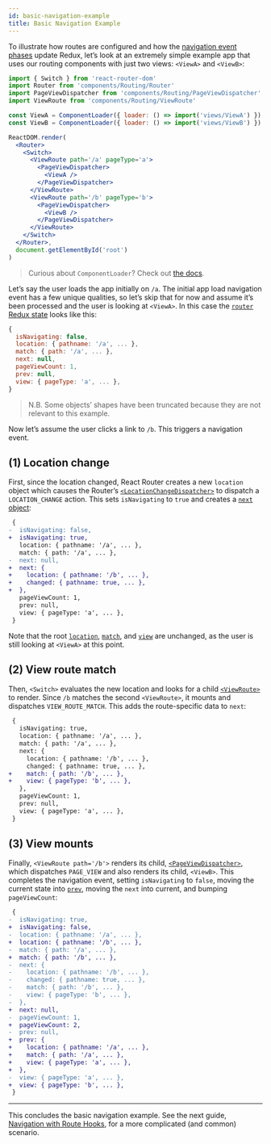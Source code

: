 ```yaml
---
id: basic-navigation-example
title: Basic Navigation Example
---
```


To illustrate how routes are configured and how the [navigation event phases](guides/routing/the-navigation-event.md) update Redux, let’s look at an extremely simple example app that uses our routing components with just two views: `<ViewA>` and `<ViewB>`:

```jsx
import { Switch } from 'react-router-dom'
import Router from 'components/Routing/Router'
import PageViewDispatcher from 'components/Routing/PageViewDispatcher'
import ViewRoute from 'components/Routing/ViewRoute'

const ViewA = ComponentLoader({ loader: () => import('views/ViewA') })
const ViewB = ComponentLoader({ loader: () => import('views/ViewB') })

ReactDOM.render(
  <Router>
    <Switch>
      <ViewRoute path='/a' pageType='a'>
        <PageViewDispatcher>
          <ViewA />
        </PageViewDispatcher>
      </ViewRoute>
      <ViewRoute path='/b' pageType='b'>
        <PageViewDispatcher>
          <ViewB />
        </PageViewDispatcher>
      </ViewRoute>
    </Switch>
  </Router>,
  document.getElementById('root')
)
```

> Curious about `ComponentLoader`? Check out [the docs](enhancers/component-loader.md).

Let’s say the user loads the app initially on `/a`. The initial app load navigation event has a few unique qualities, so let’s skip that for now and assume it’s been processed and the user is looking at `<ViewA>`. In this case the [`router` Redux state](guides/routing/router-redux-state.md) looks like this:

```js
{
  isNavigating: false,
  location: { pathname: '/a', ... },
  match: { path: '/a', ... },
  next: null,  
  pageViewCount: 1,
  prev: null,
  view: { pageType: 'a', ... },
}
```

> N.B. Some objects’ shapes have been truncated because they are not relevant to this example.

Now let’s assume the user clicks a link to `/b`. This triggers a navigation event.

## (1) Location change

First, since the location changed, React Router creates a new `location` object which causes the Router’s [`<LocationChangeDispatcher>`](https://github.com/birchbox/bernard_black/blob/develop/src/components/Routing/Router/LocationChangeDispatcher.js) to dispatch a `LOCATION_CHANGE` action. This sets `isNavigating` to `true` and creates a [`next` object](guides/routing/router-redux-state.md#routernext):

```diff
 {
-  isNavigating: false,
+  isNavigating: true,
   location: { pathname: '/a', ... },
   match: { path: '/a', ... },
-  next: null,
+  next: {
+    location: { pathname: '/b', ... },
+    changed: { pathname: true, ... },
+  },   
   pageViewCount: 1,
   prev: null,
   view: { pageType: 'a', ... },
 }
```

Note that the root [`location`](guides/routing/router-redux-state.md#location), [`match`](guides/routing/router-redux-state.md#match), and [`view`](guides/routing/router-redux-state.md#view) are unchanged, as the user is still looking at `<ViewA>` at this point.

## (2) View route match

Then, `<Switch>` evaluates the new location and looks for a child [`<ViewRoute>`](components/view-route.md) to render. Since `/b` matches the second `<ViewRoute>`, it mounts and dispatches `VIEW_ROUTE_MATCH`. This adds the route-specific data to `next`:

```diff
 {
   isNavigating: true,
   location: { pathname: '/a', ... },
   match: { path: '/a', ... },
   next: {
     location: { pathname: '/b', ... },
     changed: { pathname: true, ... },
+    match: { path: '/b', ... },
+    view: { pageType: 'b', ... },
   },   
   pageViewCount: 1,
   prev: null,
   view: { pageType: 'a', ... },
 }
```

## (3) View mounts

Finally, `<ViewRoute path='/b'>` renders its child, [`<PageViewDispatcher>`](components/page-view-dispatcher.md), which dispatches `PAGE_VIEW` and also renders its child, `<ViewB>`. This completes the navigation event, setting `isNavigating` to `false`, moving the current state into [`prev`](guides/routing/router-redux-state.md#routerprev), moving the `next` into current, and bumping `pageViewCount`:

```diff
 {
-  isNavigating: true,
+  isNavigating: false,
-  location: { pathname: '/a', ... },
+  location: { pathname: '/b', ... },
-  match: { path: '/a', ... },
+  match: { path: '/b', ... },
-  next: {
-    location: { pathname: '/b', ... },
-    changed: { pathname: true, ... },
-    match: { path: '/b', ... },
-    view: { pageType: 'b', ... },
-  },
+  next: null,
-  pageViewCount: 1,
+  pageViewCount: 2,
-  prev: null,
+  prev: {
+    location: { pathname: '/a', ... },
+    match: { path: '/a', ... },
+    view: { pageType: 'a', ... },
+  },
-  view: { pageType: 'a', ... },
+  view: { pageType: 'b', ... },
 }
```

----

This concludes the basic navigation example. See the next guide, [Navigation with Route Hooks](guides/routing/navigation-with-route-hooks.md), for a more complicated (and common) scenario.
